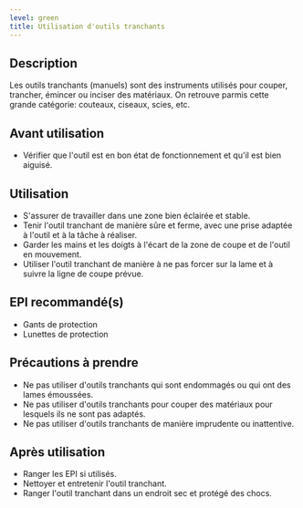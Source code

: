 ```yaml
---
level: green
title: Utilisation d'outils tranchants
---
```


## Description

Les outils tranchants (manuels) sont des instruments utilisés pour couper, trancher, émincer ou inciser des matériaux. On retrouve parmis cette grande catégorie: couteaux, ciseaux, scies, etc.

## Avant utilisation

- Vérifier que l'outil est en bon état de fonctionnement et qu'il est bien aiguisé.

## Utilisation

- S'assurer de travailler dans une zone bien éclairée et stable.
- Tenir l'outil tranchant de manière sûre et ferme, avec une prise adaptée à l'outil et à la tâche à réaliser.
- Garder les mains et les doigts à l'écart de la zone de coupe et de l'outil en mouvement.
- Utiliser l'outil tranchant de manière à ne pas forcer sur la lame et à suivre la ligne de coupe prévue.

## EPI recommandé(s)

- Gants de protection
- Lunettes de protection

## Précautions à prendre

- Ne pas utiliser d'outils tranchants qui sont endommagés ou qui ont des lames émoussées.
- Ne pas utiliser d'outils tranchants pour couper des matériaux pour lesquels ils ne sont pas adaptés.
- Ne pas utiliser d'outils tranchants de manière imprudente ou inattentive.

## Après utilisation

- Ranger les EPI si utilisés.
- Nettoyer et entretenir l'outil tranchant.
- Ranger l'outil tranchant dans un endroit sec et protégé des chocs.
